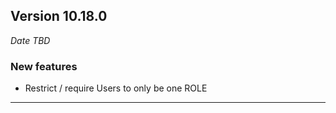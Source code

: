 
## Version 10.18.0
_Date TBD_

### New features
* Restrict / require Users to only be one ROLE

---
